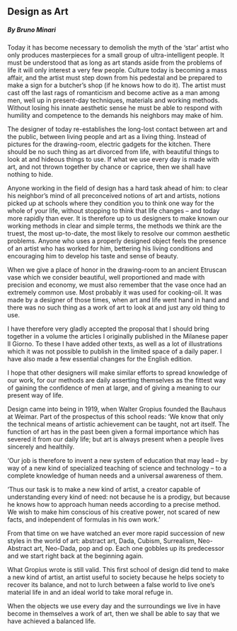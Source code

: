## Design as Art
##### By Bruno Minari

Today it has become necessary to demolish the myth of the ‘star’ artist who only produces masterpieces for a small group of ultra-intelligent people. It must be understood that as long as art stands aside from the problems of life it will only interest a very few people. Culture today is becoming a mass affair, and the artist must step down from his pedestal and be prepared to make a sign for a butcher’s shop (if he knows how to do it). The artist must cast off the last rags of romanticism and become active as a man among men, well up in present-day techniques, materials and working methods. Without losing his innate aesthetic sense he must be able to respond with humility and competence to the demands his neighbors may make of him.

The designer of today re-establishes the long-lost contact between art and the public, between living people and art as a living thing. Instead of pictures for the drawing-room, electric gadgets for the kitchen. There should be no such thing as art divorced from life, with beautiful things to look at and hideous things to use. If what we use every day is made with art, and not thrown together by chance or caprice, then we shall have nothing to hide.

Anyone working in the field of design has a hard task ahead of him: to clear his neighbor’s mind of all preconceived notions of art and artists, notions picked up at schools where they condition you to think one way for the whole of your life, without stopping to think that life changes – and today more rapidly than ever. It is therefore up to us designers to make known our working methods in clear and simple terms, the methods we think are the truest, the most up-to-date, the most likely to resolve our common aesthetic problems. Anyone who uses a properly designed object feels the presence of an artist who has worked for him, bettering his living conditions and encouraging him to develop his taste and sense of beauty.

When we give a place of honor in the drawing-room to an ancient Etruscan vase which we consider beautiful, well proportioned and made with precision and economy, we must also remember that the vase once had an extremely common use. Most probably it was used for cooking-oil. It was made by a designer of those times, when art and life went hand in hand and there was no such thing as a work of art to look at and just any old thing to use.

I have therefore very gladly accepted the proposal that I should bring together in a volume the articles I originally published in the Milanese paper Il Giorno. To these I have added other texts, as well as a lot of illustrations which it was not possible to publish in the limited space of a daily paper. I have also made a few essential changes for the English edition.

I hope that other designers will make similar efforts to spread knowledge of our work, for our methods are daily asserting themselves as the fittest way of gaining the confidence of men at large, and of giving a meaning to our present way of life.

Design came into being in 1919, when Walter Gropius founded the Bauhaus at Weimar. Part of the prospectus of this school reads:
‘We know that only the technical means of artistic achievement can be taught, not art itself. The function of art has in the past been given a formal importance which has severed it from our daily life; but art is always present when a people lives sincerely and healthily.

‘Our job is therefore to invent a new system of education that may lead – by way of a new kind of specialized teaching of science and technology – to a complete knowledge of human needs and a universal awareness of them.

‘Thus our task is to make a new kind of artist, a creator capable of understanding every kind of need: not because he is a prodigy, but because he knows how to approach human needs according to a precise method. We wish to make him conscious of his creative power, not scared of new facts, and independent of formulas in his own work.’

From that time on we have watched an ever more rapid succession of new styles in the world of art: abstract art, Dada, Cubism, Surrealism, Neo-Abstract art, Neo-Dada, pop and op. Each one gobbles up its predecessor and we start right back at the beginning again.

What Gropius wrote is still valid. This first school of design did tend to make a new kind of artist, an artist useful to society because he helps society to recover its balance, and not to lurch between a false world to live one’s material life in and an ideal world to take moral refuge in.

When the objects we use every day and the surroundings we live in have become in themselves a work of art, then we shall be able to say that we have achieved a balanced life.
